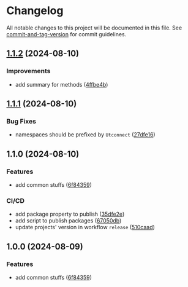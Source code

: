# Changelog

All notable changes to this project will be documented in this file. See [commit-and-tag-version](https://github.com/absolute-version/commit-and-tag-version) for commit guidelines.

## [1.1.2](https://github.com/Utconnect/common-dotnet/compare/v1.1.1...v1.1.2) (2024-08-10)


### Improvements

* add summary for methods ([4ffbe4b](https://github.com/Utconnect/common-dotnet/commit/4ffbe4b309840ecd1e2d7c95b4b87c708b4d4b72))

## [1.1.1](https://github.com/Utconnect/common-dotnet/compare/v1.1.0...v1.1.1) (2024-08-10)


### Bug Fixes

* namespaces should be prefixed by `Utconnect` ([27dfe16](https://github.com/Utconnect/common-dotnet/commit/27dfe16c05d4d8dc1f18e7e555e055143ddc40f7))

## 1.1.0 (2024-08-10)


### Features

* add common stuffs ([6f84359](https://github.com/Utconnect/common-dotnet/commit/6f8435913c132dc320174d3ee66594c81b31eba9))


### CI/CD

* add package property to publish ([35dfe2e](https://github.com/Utconnect/common-dotnet/commit/35dfe2e4163987aa7e73b8508a2b468d33262b96))
* add script to publish packages ([67050db](https://github.com/Utconnect/common-dotnet/commit/67050dbb44b9db28970576bf90ab73082b89d8a6))
* update projects' version in workflow `release` ([510caad](https://github.com/Utconnect/common-dotnet/commit/510caad1f182a1d47a44ca28cd7fe44e3c16fa58))

## 1.0.0 (2024-08-09)


### Features

* add common stuffs ([6f84359](https://github.com/spicy-tomato/common-dotnet/commit/6f8435913c132dc320174d3ee66594c81b31eba9))
